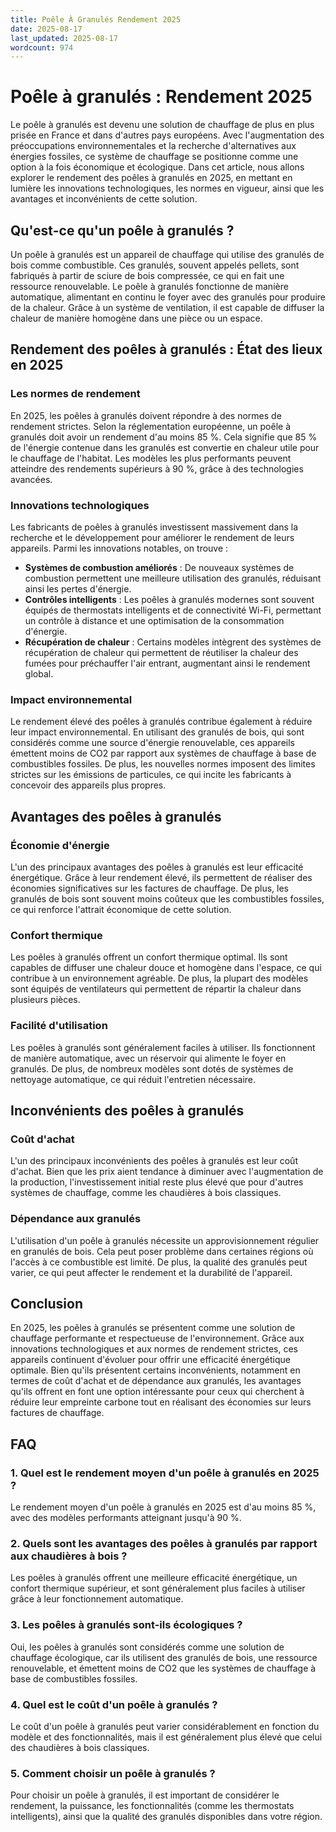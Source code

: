 ```yaml
---
title: Poêle À Granulés Rendement 2025
date: 2025-08-17
last_updated: 2025-08-17
wordcount: 974
---
```


# Poêle à granulés : Rendement 2025

Le poêle à granulés est devenu une solution de chauffage de plus en plus prisée en France et dans d'autres pays européens. Avec l'augmentation des préoccupations environnementales et la recherche d'alternatives aux énergies fossiles, ce système de chauffage se positionne comme une option à la fois économique et écologique. Dans cet article, nous allons explorer le rendement des poêles à granulés en 2025, en mettant en lumière les innovations technologiques, les normes en vigueur, ainsi que les avantages et inconvénients de cette solution.

## Qu'est-ce qu'un poêle à granulés ?

Un poêle à granulés est un appareil de chauffage qui utilise des granulés de bois comme combustible. Ces granulés, souvent appelés pellets, sont fabriqués à partir de sciure de bois compressée, ce qui en fait une ressource renouvelable. Le poêle à granulés fonctionne de manière automatique, alimentant en continu le foyer avec des granulés pour produire de la chaleur. Grâce à un système de ventilation, il est capable de diffuser la chaleur de manière homogène dans une pièce ou un espace.

## Rendement des poêles à granulés : État des lieux en 2025

### Les normes de rendement

En 2025, les poêles à granulés doivent répondre à des normes de rendement strictes. Selon la réglementation européenne, un poêle à granulés doit avoir un rendement d'au moins 85 %. Cela signifie que 85 % de l'énergie contenue dans les granulés est convertie en chaleur utile pour le chauffage de l'habitat. Les modèles les plus performants peuvent atteindre des rendements supérieurs à 90 %, grâce à des technologies avancées.

### Innovations technologiques

Les fabricants de poêles à granulés investissent massivement dans la recherche et le développement pour améliorer le rendement de leurs appareils. Parmi les innovations notables, on trouve :

- **Systèmes de combustion améliorés** : De nouveaux systèmes de combustion permettent une meilleure utilisation des granulés, réduisant ainsi les pertes d'énergie.
- **Contrôles intelligents** : Les poêles à granulés modernes sont souvent équipés de thermostats intelligents et de connectivité Wi-Fi, permettant un contrôle à distance et une optimisation de la consommation d'énergie.
- **Récupération de chaleur** : Certains modèles intègrent des systèmes de récupération de chaleur qui permettent de réutiliser la chaleur des fumées pour préchauffer l'air entrant, augmentant ainsi le rendement global.

### Impact environnemental

Le rendement élevé des poêles à granulés contribue également à réduire leur impact environnemental. En utilisant des granulés de bois, qui sont considérés comme une source d'énergie renouvelable, ces appareils émettent moins de CO2 par rapport aux systèmes de chauffage à base de combustibles fossiles. De plus, les nouvelles normes imposent des limites strictes sur les émissions de particules, ce qui incite les fabricants à concevoir des appareils plus propres.

## Avantages des poêles à granulés

### Économie d'énergie

L'un des principaux avantages des poêles à granulés est leur efficacité énergétique. Grâce à leur rendement élevé, ils permettent de réaliser des économies significatives sur les factures de chauffage. De plus, les granulés de bois sont souvent moins coûteux que les combustibles fossiles, ce qui renforce l'attrait économique de cette solution.

### Confort thermique

Les poêles à granulés offrent un confort thermique optimal. Ils sont capables de diffuser une chaleur douce et homogène dans l'espace, ce qui contribue à un environnement agréable. De plus, la plupart des modèles sont équipés de ventilateurs qui permettent de répartir la chaleur dans plusieurs pièces.

### Facilité d'utilisation

Les poêles à granulés sont généralement faciles à utiliser. Ils fonctionnent de manière automatique, avec un réservoir qui alimente le foyer en granulés. De plus, de nombreux modèles sont dotés de systèmes de nettoyage automatique, ce qui réduit l'entretien nécessaire.

## Inconvénients des poêles à granulés

### Coût d'achat

L'un des principaux inconvénients des poêles à granulés est leur coût d'achat. Bien que les prix aient tendance à diminuer avec l'augmentation de la production, l'investissement initial reste plus élevé que pour d'autres systèmes de chauffage, comme les chaudières à bois classiques.

### Dépendance aux granulés

L'utilisation d'un poêle à granulés nécessite un approvisionnement régulier en granulés de bois. Cela peut poser problème dans certaines régions où l'accès à ce combustible est limité. De plus, la qualité des granulés peut varier, ce qui peut affecter le rendement et la durabilité de l'appareil.

## Conclusion

En 2025, les poêles à granulés se présentent comme une solution de chauffage performante et respectueuse de l'environnement. Grâce aux innovations technologiques et aux normes de rendement strictes, ces appareils continuent d'évoluer pour offrir une efficacité énergétique optimale. Bien qu'ils présentent certains inconvénients, notamment en termes de coût d'achat et de dépendance aux granulés, les avantages qu'ils offrent en font une option intéressante pour ceux qui cherchent à réduire leur empreinte carbone tout en réalisant des économies sur leurs factures de chauffage.

## FAQ

### 1. Quel est le rendement moyen d'un poêle à granulés en 2025 ?

Le rendement moyen d'un poêle à granulés en 2025 est d'au moins 85 %, avec des modèles performants atteignant jusqu'à 90 %.

### 2. Quels sont les avantages des poêles à granulés par rapport aux chaudières à bois ?

Les poêles à granulés offrent une meilleure efficacité énergétique, un confort thermique supérieur, et sont généralement plus faciles à utiliser grâce à leur fonctionnement automatique.

### 3. Les poêles à granulés sont-ils écologiques ?

Oui, les poêles à granulés sont considérés comme une solution de chauffage écologique, car ils utilisent des granulés de bois, une ressource renouvelable, et émettent moins de CO2 que les systèmes de chauffage à base de combustibles fossiles.

### 4. Quel est le coût d'un poêle à granulés ?

Le coût d'un poêle à granulés peut varier considérablement en fonction du modèle et des fonctionnalités, mais il est généralement plus élevé que celui des chaudières à bois classiques.

### 5. Comment choisir un poêle à granulés ?

Pour choisir un poêle à granulés, il est important de considérer le rendement, la puissance, les fonctionnalités (comme les thermostats intelligents), ainsi que la qualité des granulés disponibles dans votre région.